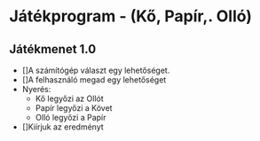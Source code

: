# Játékprogram - (Kő, Papír,. Olló)

## Játékmenet 1.0
- []A számítógép választ egy lehetőséget.
- []A felhasználó megad egy lehetőséget
- Nyerés:
	- Kő legyőzi az Ollót
	- Papír legyőzi a Követ
	- Olló legyőzi a Papír
- []Kiírjuk az eredményt